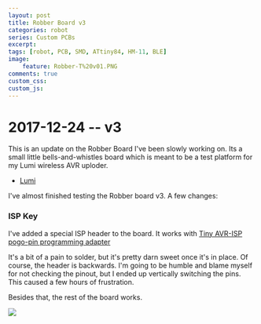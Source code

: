 ```yaml
---
layout: post
title: Robber Board v3
categories: robot
series: Custom PCBs
excerpt:
tags: [robot, PCB, SMD, ATtiny84, HM-11, BLE]
image: 
    feature: Robber-T%20v01.PNG
comments: true
custom_css:
custom_js: 
---
```


# 2017-12-24 -- v3

This is an update on the Robber Board I've been slowly working on. Its a small little bells-and-whistles board which is meant to be a test platform for my Lumi wireless AVR uploder.

* [Lumi](https://ladvien.com/robber-pcb/)

I've almost finished testing the Robber board v3.  A few changes:

### ISP Key

I've added a special ISP header to the board.  It works with [Tiny AVR-ISP pogo-pin programming adapter](https://www.tindie.com/products/madworm/tiny-avr-isp-pogo-pin-programming-adapter/)

It's a bit of a pain to solder, but it's pretty darn sweet once it's in place.  Of course, the header is backwards. I'm going to be humble and blame myself for not checking the pinout, but I ended up vertically switching the pins.  This caused a few hours of frustration.  

Besides that, the rest of the board works.



![](https://ladvien.com/images/isp-key.png)

